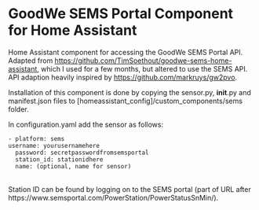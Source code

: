 # GoodWe SEMS Portal Component for Home Assistant
Home Assistant component for accessing the GoodWe SEMS Portal API.
Adapted from https://github.com/TimSoethout/goodwe-sems-home-assistant, which I used for a few months, but altered to use the SEMS API.
API adaption heavily inspired by https://github.com/markruys/gw2pvo.

Installation of this component is done by copying the sensor.py, __init__.py and manifest.json files to [homeassistant_config]/custom_components/sems folder.

In configuration.yaml add the sensor as follows:

    - platform: sems                                                                                                                             username: yourusernamehere
      password: secretpasswordfromsemsportal
      station_id: stationidhere
      name: (optional, name for sensor)
<br>
Station ID can be found by logging on to the SEMS portal (part of URL after https://www.semsportal.com/PowerStation/PowerStatusSnMin/).

